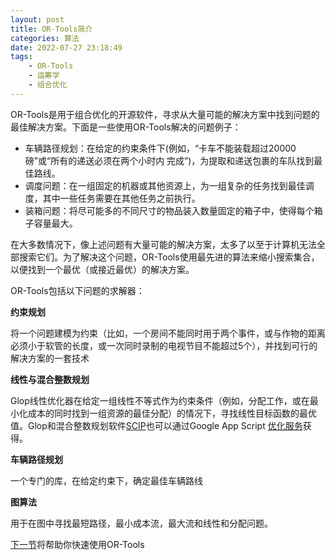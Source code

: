 ```yaml
---
layout: post
title: OR-Tools简介
categories: 算法
date: 2022-07-27 23:18:49
tags:
    - OR-Tools
    - 运筹学
    - 组合优化
---
```


OR-Tools是用于组合优化的开源软件，寻求从大量可能的解决方案中找到问题的最佳解决方案。下面是一些使用OR-Tools解决的问题例子：
* 车辆路径规划：在给定的约束条件下(例如，“卡车不能装载超过20000磅”或“所有的递送必须在两个小时内
完成”)，为提取和递送包裹的车队找到最佳路线。
* 调度问题：在一组固定的机器或其他资源上，为一组复杂的任务找到最佳调度，其中一些任务需要在其他任务之前执行。
* 装箱问题：将尽可能多的不同尺寸的物品装入数量固定的箱子中，使得每个箱子容量最大。

在大多数情况下，像上述问题有大量可能的解决方案，太多了以至于计算机无法全部搜索它们。为了解决这个问题，OR-Tools使用最先进的算法来缩小搜索集合，以便找到一个最优（或接近最优）的解决方案。

<!-- more -->

OR-Tools包括以下问题的求解器：

**约束规划**

将一个问题建模为约束（比如，一个房间不能同时用于两个事件，或与作物的距离必须小于软管的长度，或一次同时录制的电视节目不能超过5个），并找到可行的解决方案的一套技术

**线性与混合整数规划**

Glop线性优化器在给定一组线性不等式作为约束条件（例如，分配工作，或在最小化成本的同时找到一组资源的最佳分配）的情况下，寻找线性目标函数的最优值。Glop和混合整数规划软件[SCIP](http://scip.zib.de/)也可以通过Google App Script [优化服务](https://developers.google.com/apps-script/reference/optimization)获得。

**车辆路径规划**

一个专门的库，在给定约束下，确定最佳车辆路线

**图算法**

用于在图中寻找最短路径，最小成本流，最大流和线性和分配问题。

[下一节](https://fengxc.me/OR-Tools%E5%85%A5%E9%97%A8%E6%95%99%E7%A8%8B.html)将帮助你快速使用OR-Tools
